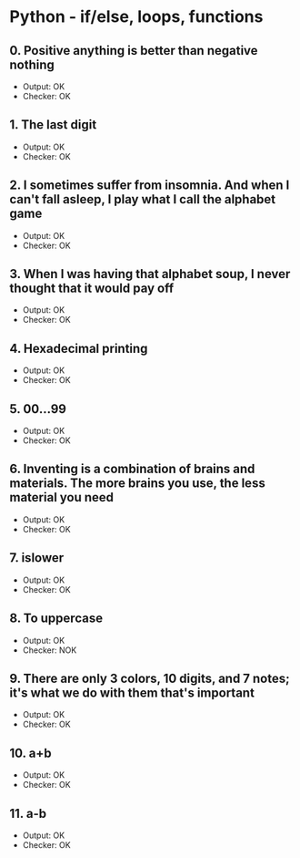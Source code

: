 # Python - if/else, loops, functions

## 0. Positive anything is better than negative nothing

- Output: OK
- Checker: OK

## 1. The last digit

- Output: OK
- Checker: OK

## 2. I sometimes suffer from insomnia. And when I can't fall asleep, I play what I call the alphabet game

- Output: OK
- Checker: OK

## 3. When I was having that alphabet soup, I never thought that it would pay off

- Output: OK
- Checker: OK

## 4. Hexadecimal printing

- Output: OK
- Checker: OK

## 5. 00...99

- Output: OK
- Checker: OK

## 6. Inventing is a combination of brains and materials. The more brains you use, the less material you need

- Output: OK
- Checker: OK

## 7. islower

- Output: OK
- Checker: OK

## 8. To uppercase

- Output: OK
- Checker: NOK

## 9. There are only 3 colors, 10 digits, and 7 notes; it's what we do with them that's important

- Output: OK
- Checker: OK

## 10. a+b

- Output: OK
- Checker: OK

## 11. a-b

- Output: OK
- Checker: OK
